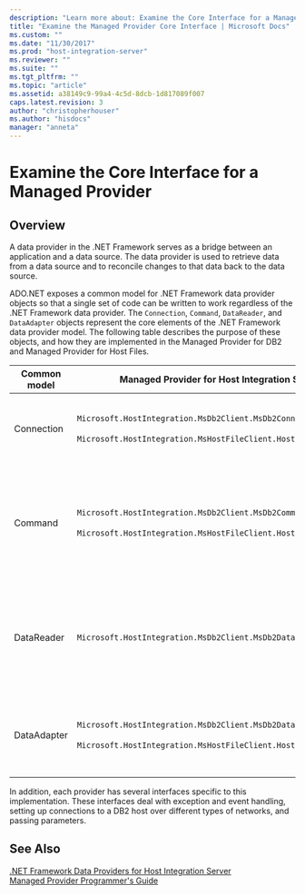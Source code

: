 ```yaml
---
description: "Learn more about: Examine the Core Interface for a Managed Provider"
title: "Examine the Managed Provider Core Interface | Microsoft Docs"
ms.custom: ""
ms.date: "11/30/2017"
ms.prod: "host-integration-server"
ms.reviewer: ""
ms.suite: ""
ms.tgt_pltfrm: ""
ms.topic: "article"
ms.assetid: a38149c9-99a4-4c5d-8dcb-1d817089f007
caps.latest.revision: 3
author: "christopherhouser"
ms.author: "hisdocs"
manager: "anneta"
---
```

# Examine the Core Interface for a Managed Provider

## Overview
A data provider in the .NET Framework serves as a bridge between an application and a data source. The data provider is used to retrieve data from a data source and to reconcile changes to that data back to the data source.  
  
 ADO.NET exposes a common model for .NET Framework data provider objects so that a single set of code can be written to work regardless of the .NET Framework data provider. The `Connection`, `Command`, `DataReader`, and `DataAdapter` objects represent the core elements of the .NET Framework data provider model. The following table describes the purpose of these objects, and how they are implemented in the Managed Provider for DB2 and Managed Provider for Host Files.  
  
|Common model|Managed Provider for Host Integration Server|Description|  
|------------------|--------------------------------------------------|-----------------|  
|Connection|`Microsoft.HostIntegration.MsDb2Client.MsDb2Connection`<br /><br /> `Microsoft.HostIntegration.MsHostFileClient.HostFileConnection`|Responsible for opening, closing, and maintaining a connection to a DB2 host.|  
|Command|`Microsoft.HostIntegration.MsDb2Client.MsDb2Command`<br /><br /> `Microsoft.HostIntegration.MsHostFileClient.HostFileCommand`|Manages all parameters that a query may include, which includes both SQL parameters and stored procedure parameters.|  
|DataReader|`Microsoft.HostIntegration.MsDb2Client.MsDb2DataReader`|A server-side forward-only cursor implementation that inherits form the `IDataReader` and `IDataRecord` interfaces.|  
|DataAdapter|`Microsoft.HostIntegration.MsDb2Client.MsDb2DataAdapter`<br /><br /> `Microsoft.HostIntegration.MsHostFileClient.HostFileDataAdapter`|Acts as the gateway between the host data and a .NET Framework data set.|  
  
 In addition, each provider has several interfaces specific to this implementation. These interfaces deal with exception and event handling, setting up connections to a DB2 host over different types of networks, and passing parameters.  
  
## See Also  
 [.NET Framework Data Providers for Host Integration Server](../core/net-framework-data-providers-for-host-integration-server1.md)   
 [Managed Provider Programmer's Guide](../core/managed-provider-programmer-s-guide2.md)

